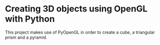 # Creating 3D objects using OpenGL with Python
This project makes use of PyOpenGL in order to create a cube, a triangular prism and a pyramid.
